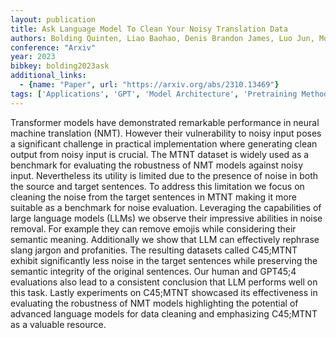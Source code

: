 ```yaml
---
layout: publication
title: Ask Language Model To Clean Your Noisy Translation Data
authors: Bolding Quinten, Liao Baohao, Denis Brandon James, Luo Jun, Monz Christof
conference: "Arxiv"
year: 2023
bibkey: bolding2023ask
additional_links:
  - {name: "Paper", url: "https://arxiv.org/abs/2310.13469"}
tags: ['Applications', 'GPT', 'Model Architecture', 'Pretraining Methods', 'RAG', 'Security', 'Transformer']
---
```

Transformer models have demonstrated remarkable performance in neural machine translation (NMT). However their vulnerability to noisy input poses a significant challenge in practical implementation where generating clean output from noisy input is crucial. The MTNT dataset is widely used as a benchmark for evaluating the robustness of NMT models against noisy input. Nevertheless its utility is limited due to the presence of noise in both the source and target sentences. To address this limitation we focus on cleaning the noise from the target sentences in MTNT making it more suitable as a benchmark for noise evaluation. Leveraging the capabilities of large language models (LLMs) we observe their impressive abilities in noise removal. For example they can remove emojis while considering their semantic meaning. Additionally we show that LLM can effectively rephrase slang jargon and profanities. The resulting datasets called C45;MTNT exhibit significantly less noise in the target sentences while preserving the semantic integrity of the original sentences. Our human and GPT45;4 evaluations also lead to a consistent conclusion that LLM performs well on this task. Lastly experiments on C45;MTNT showcased its effectiveness in evaluating the robustness of NMT models highlighting the potential of advanced language models for data cleaning and emphasizing C45;MTNT as a valuable resource.
